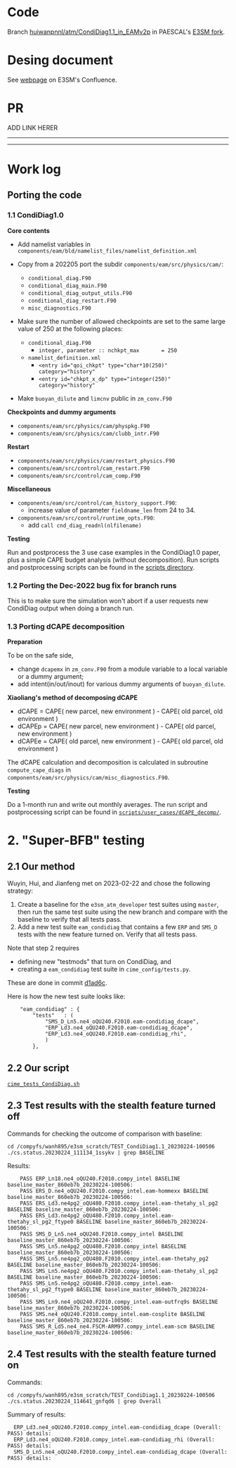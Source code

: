 # Code

Branch [huiwanpnnl/atm/CondiDiag1.1_in_EAMv2p](https://github.com/PAESCAL-SciDAC5/E3SM-fork/tree/huiwanpnnl/atm/CondiDiag1.1_in_EAMv2p) in PAESCAL's [E3SM fork](https://github.com/PAESCAL-SciDAC5/E3SM-fork).

# Desing document

See [webpage](https://acme-climate.atlassian.net/wiki/spaces/NGDAP/pages/3691741185/CondiDiag1.1+integration) on E3SM's Confluence.

# PR

ADD LINK HERER

---
---

# Work log

## Porting the code

### 1.1 CondiDiag1.0

**Core contents**

- Add namelist variables in `components/eam/bld/namelist_files/namelist_definition.xml`

- Copy from a 202205 port the subdir `components/eam/src/physics/cam/`:
  - `conditional_diag.F90`
  - `conditional_diag_main.F90`
  - `conditional_diag_output_utils.F90`
  - `conditional_diag_restart.F90`
  - `misc_diagnostics.F90`

- Make sure the number of allowed checkpoints are set to the same large value of 250 at the following places:
  - `conditional_diag.F90`
     - `integer, parameter :: nchkpt_max       = 250`
  - `namelist_definition.xml`
     - `<entry id="qoi_chkpt" type="char*10(250)"  category="history"`
     - `<entry id="chkpt_x_dp" type="integer(250)"  category="history"` 

- Make `buoyan_dilute` and `limcnv` public in `zm_conv.F90`

**Checkpoints and dummy arguments**

- `components/eam/src/physics/cam/physpkg.F90`
- `components/eam/src/physics/cam/clubb_intr.F90`

**Restart**

- `components/eam/src/physics/cam/restart_physics.F90`
- `components/eam/src/control/cam_restart.F90`
- `components/eam/src/control/cam_comp.F90`

**Miscellaneous**

- `components/eam/src/control/cam_history_support.F90`:
   - increase value of parameter `fieldname_len` from 24 to 34.
- `components/eam/src/control/runtime_opts.F90`:
   - add `call cnd_diag_readnl(nlfilename)`

**Testing**

  Run and postprocess the 3 use case examples in the CondiDiag1.0 paper,
  plus a simple CAPE budget analysis (without decomposition).
  Run scripts and postprocessing scripts can be found in the [scripts directory](./scripts/use_cases/).

### 1.2 Porting the Dec-2022 bug fix for branch runs

This is to make sure the simulation won't abort if a user requests new CondiDiag output when doing a branch run.

### 1.3 Porting dCAPE decomposition

**Preparation**

  To be on the safe side, 
  - change `dcapemx` in `zm_conv.F90` from a module variable to a local variable or a dummy argument; 
  - add intent(in/out/inout) for various dummy arguments of `buoyan_dilute`.

**Xiaoliang's method of decomposing dCAPE**

   - dCAPE  = CAPE( new parcel, new environment ) - CAPE( old parcel, old environment )
   - dCAPEp = CAPE( new parcel, new environment ) - CAPE( old parcel, new environment )
   - dCAPEe = CAPE( old parcel, new environment ) - CAPE( old parcel, old environment )

   The dCAPE calculation and decomposition is calculated in subroutine `compute_cape_diags` in `components/eam/src/physics/cam/misc_diagnostics.F90`.
   
**Testing**

  Do a 1-month run and write out monthly averages. The run script and postprocessing script can be found in [`scripts/user_cases/dCAPE_decomp/`](scripts/use_cases/dCAPE_decomp/). 

# 2. "Super-BFB" testing

## 2.1 Our method

Wuyin, Hui, and Jianfeng met on 2023-02-22 and chose the following strategy:

1. Create a baseline for the `e3sm_atm_developer` test suites using `master`, then run the same test suite using the new branch and compare with the baseline to verify that all tests pass.
2. Add a new test suite `eam_condidiag` that contains a few `ERP` and `SMS_D` tests with the new feature turned on. Verify that all tests pass.

Note that step 2 requires 

- defining new "testmods" that turn on CondiDiag, and 
- creating a `eam_condidiag` test suite in `cime_config/tests.py`.

These are done in commit [d1ad6c](https://github.com/PAESCAL-SciDAC5/E3SM-fork/commit/d1ad6c6d5633a2875fd2fddeebe452b080ca6eb4).

Here is how the new test suite looks like:

```
    "eam_condidiag" : {
        "tests"   : (
            "SMS_D_Ln5.ne4_oQU240.F2010.eam-condidiag_dcape",
            "ERP_Ld3.ne4_oQU240.F2010.eam-condidiag_dcape",
            "ERP_Ld3.ne4_oQU240.F2010.eam-condidiag_rhi",
            )
        },
```

## 2.2 Our script

[`cime_tests_CondiDiag.sh`](scripts/cime_tests/cime_tests_CondiDiag.sh)

## 2.3 Test results with the stealth feature turned off

Commands for checking the outcome of comparison with baseline:

```
cd /compyfs/wanh895/e3sm_scratch/TEST_CondiDiag1.1_20230224-100506
./cs.status.20230224_111134_1ssykv | grep BASELINE
```

Results:

```
    PASS ERP_Ln18.ne4_oQU240.F2010.compy_intel BASELINE baseline_master_860eb7b_20230224-100506:
    PASS ERS_D.ne4_oQU240.F2010.compy_intel.eam-hommexx BASELINE baseline_master_860eb7b_20230224-100506:
    PASS ERS_Ld3.ne4pg2_oQU480.F2010.compy_intel.eam-thetahy_sl_pg2 BASELINE baseline_master_860eb7b_20230224-100506:
    PASS ERS_Ld3.ne4pg2_oQU480.F2010.compy_intel.eam-thetahy_sl_pg2_ftype0 BASELINE baseline_master_860eb7b_20230224-100506:
    PASS SMS_D_Ln5.ne4_oQU240.F2010.compy_intel BASELINE baseline_master_860eb7b_20230224-100506:
    PASS SMS_Ln5.ne4pg2_oQU480.F2010.compy_intel BASELINE baseline_master_860eb7b_20230224-100506:
    PASS SMS_Ln5.ne4pg2_oQU480.F2010.compy_intel.eam-thetahy_pg2 BASELINE baseline_master_860eb7b_20230224-100506:
    PASS SMS_Ln5.ne4pg2_oQU480.F2010.compy_intel.eam-thetahy_sl_pg2 BASELINE baseline_master_860eb7b_20230224-100506:
    PASS SMS_Ln5.ne4pg2_oQU480.F2010.compy_intel.eam-thetahy_sl_pg2_ftype0 BASELINE baseline_master_860eb7b_20230224-100506:
    PASS SMS_Ln9.ne4_oQU240.F2010.compy_intel.eam-outfrq9s BASELINE baseline_master_860eb7b_20230224-100506:
    PASS SMS.ne4_oQU240.F2010.compy_intel.eam-cosplite BASELINE baseline_master_860eb7b_20230224-100506:
    PASS SMS_R_Ld5.ne4_ne4.FSCM-ARM97.compy_intel.eam-scm BASELINE baseline_master_860eb7b_20230224-100506:
```


## 2.4 Test results with the stealth feature turned on

Commands:

```
cd /compyfs/wanh895/e3sm_scratch/TEST_CondiDiag1.1_20230224-100506
./cs.status.20230224_114641_gnfqd6 | grep Overall
```

Summary of results:

```
  ERP_Ld3.ne4_oQU240.F2010.compy_intel.eam-condidiag_dcape (Overall: PASS) details:
  ERP_Ld3.ne4_oQU240.F2010.compy_intel.eam-condidiag_rhi (Overall: PASS) details:
  SMS_D_Ln5.ne4_oQU240.F2010.compy_intel.eam-condidiag_dcape (Overall: PASS) details:
```
